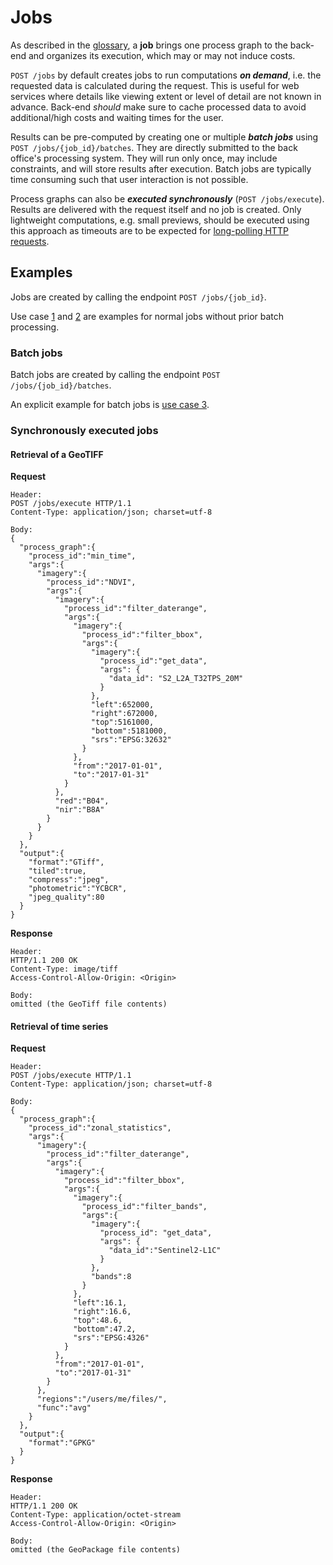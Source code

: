 # Jobs

As described in the [glossary](glossary.md), a **job** brings one process graph to the back-end and organizes its execution, which may or may not induce costs.

`POST /jobs` by default creates jobs to run computations ***on demand***, i.e. the requested data is calculated during the request. This is useful for web services where details like viewing extent or level of detail are not known in advance. Back-end *should* make sure to cache processed data to avoid additional/high costs and waiting times for the user.

Results can be pre-computed by creating one or multiple ***batch jobs*** using  `POST /jobs/{job_id}/batches`.  They are directly submitted to the back office's processing system. They will run only once, may include constraints, and will store results after execution. Batch jobs are typically time consuming such that user interaction is not possible.

Process graphs can also be ***executed  synchronously*** (`POST /jobs/execute`). Results are delivered with the request itself and no job is created. Only lightweight computations, e.g. small previews, should be executed using this approach as timeouts are to be expected for [long-polling HTTP requests](https://www.pubnub.com/blog/2014-12-01-http-long-polling/).

## Examples

Jobs are created by calling the endpoint `POST /jobs/{job_id}`.

Use case [1](poc.md#use-case-1) and [2](poc.md#use-case-2) are examples for normal jobs without prior batch processing.

### Batch jobs

Batch jobs are created by calling the endpoint `POST /jobs/{job_id}/batches`.

An explicit example for batch jobs is [use case 3](poc.md#use-case-3).

### Synchronously executed jobs

#### Retrieval of a GeoTIFF

**Request**

```
Header:
POST /jobs/execute HTTP/1.1
Content-Type: application/json; charset=utf-8

Body:
{
  "process_graph":{
    "process_id":"min_time",
    "args":{
      "imagery":{
        "process_id":"NDVI",
        "args":{
          "imagery":{
            "process_id":"filter_daterange",
            "args":{
              "imagery":{
                "process_id":"filter_bbox",
                "args":{
                  "imagery":{
                    "process_id":"get_data",
                    "args": {
                      "data_id": "S2_L2A_T32TPS_20M"
                    }
                  },
                  "left":652000,
                  "right":672000,
                  "top":5161000,
                  "bottom":5181000,
                  "srs":"EPSG:32632"
                }
              },
              "from":"2017-01-01",
              "to":"2017-01-31"
            }
          },
          "red":"B04",
          "nir":"B8A"
        }
      }
    }
  },
  "output":{
    "format":"GTiff",
    "tiled":true,
    "compress":"jpeg",
    "photometric":"YCBCR",
    "jpeg_quality":80
  }
}
```

**Response** 
```
Header:
HTTP/1.1 200 OK
Content-Type: image/tiff
Access-Control-Allow-Origin: <Origin>

Body:
omitted (the GeoTiff file contents)
```

#### Retrieval of time series

**Request**

```
Header:
POST /jobs/execute HTTP/1.1
Content-Type: application/json; charset=utf-8

Body:
{
  "process_graph":{
    "process_id":"zonal_statistics",
    "args":{
      "imagery":{
        "process_id":"filter_daterange",
        "args":{
          "imagery":{
            "process_id":"filter_bbox",
            "args":{
              "imagery":{
                "process_id":"filter_bands",
                "args":{
                  "imagery":{
                    "process_id": "get_data",
                    "args": {
                      "data_id":"Sentinel2-L1C"
                    }
                  },
                  "bands":8
                }
              },
              "left":16.1,
              "right":16.6,
              "top":48.6,
              "bottom":47.2,
              "srs":"EPSG:4326"
            }
          },
          "from":"2017-01-01",
          "to":"2017-01-31"
        }
      },
      "regions":"/users/me/files/",
      "func":"avg"
    }
  },
  "output":{
    "format":"GPKG"
  }
}
```

**Response** 

```
Header:
HTTP/1.1 200 OK
Content-Type: application/octet-stream
Access-Control-Allow-Origin: <Origin>

Body:
omitted (the GeoPackage file contents)
```

